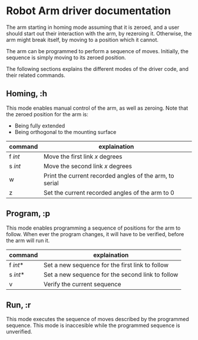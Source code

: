 # Robot Arm driver documentation

The arm starting in homing mode assuming that it is zeroed, and a user should start out their interaction with the arm, by rezeroing it. Otherwise, the arm might break itself, by moving to a position which it cannot.

The arm can be programmed to perform a sequence of moves. Initially, the sequence is simply moving to its zeroed position.

The following sections explains the different modes of the driver code, and their related commands.

## Homing, :h
This mode enables manual control of the arm, as well as zeroing. Note that the zeroed position for the arm is: 
- Being fully extended
- Being orthogonal to the mounting surface

| command | explaination |
| --- | --- |
| f *int* | Move the first link *x* degrees |
| s *int* | Move the second link *x* degrees |
| w | Print the current recorded angles of the arm, to serial |
| z | Set the current recorded angles of the arm to 0 |

## Program, :p
This mode enables programming a sequence of positions for the arm to follow. When ever the program changes, it will have to be verified, before the arm will run it.

| command | explaination |
| --- | --- |
| f *int** | Set a new sequence for the first link to follow |
| s *int** | Set a new sequence for the second link to follow |
| v | Verify the current sequence |

## Run, :r
This mode executes the sequence of moves described by the programmed sequence. This mode is inaccesible while the programmed sequence is unverified.
